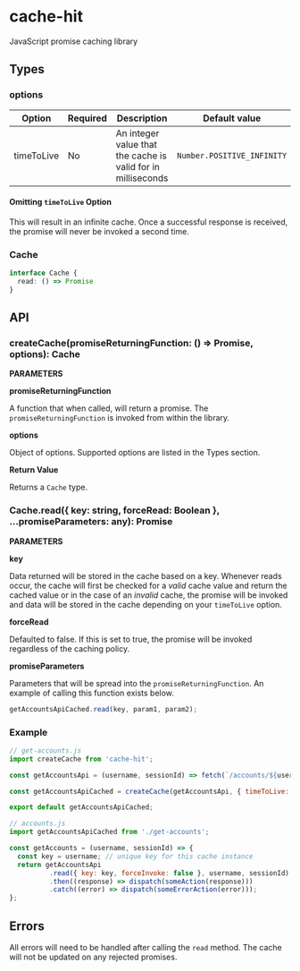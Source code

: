 # cache-hit

JavaScript promise caching library

## Types

### options

|Option          |Required|Description                                                     |Default value                |
|----------------|--------|----------------------------------------------------------------|-----------------------------|
|timeToLive      |  No    | An integer value that the cache is valid for in milliseconds   |`Number.POSITIVE_INFINITY`   |

#### Omitting `timeToLive` Option
This will result in an infinite cache. Once a successful response is received, the promise will never be invoked a second time.

### Cache

```ts
interface Cache {
  read: () => Promise
}
```

## API

### createCache(promiseReturningFunction: () => Promise, options): Cache

**PARAMETERS**

**promiseReturningFunction**

A function that when called, will return a promise. The `promiseReturningFunction` is invoked from within the library.

**options**

Object of options. Supported options are listed in the Types section.

**Return Value**

Returns a `Cache` type.

### Cache.read({ key: string, forceRead: Boolean }, ...promiseParameters: any): Promise

**PARAMETERS**

**key**

Data returned will be stored in the cache based on a key. Whenever reads occur, the cache will first be checked for a _valid_ cache value and return the cached value or in the case of an _invalid_ cache, the promise will be invoked and data will be stored in the cache depending on your `timeToLive` option.

**forceRead**

Defaulted to false. If this is set to true, the promise will be invoked regardless of the caching policy.

**promiseParameters**

Parameters that will be spread into the `promiseReturningFunction`. An example of calling this function exists below.
```js
getAccountsApiCached.read(key, param1, param2);
```

### Example
```js
// get-accounts.js
import createCache from 'cache-hit';

const getAccountsApi = (username, sessionId) => fetch(`/accounts/${username}`, { headers: { sessionId });

const getAccountsApiCached = createCache(getAccountsApi, { timeToLive: 15000 }); // timeToLive in milliseconds

export default getAccountsApiCached;
```

```js
// accounts.js
import getAccountsApiCached from './get-accounts';

const getAccounts = (username, sessionId) => {
  const key = username; // unique key for this cache instance
  return getAccountsApi
          .read({ key: key, forceInvoke: false }, username, sessionId)
          .then((response) => dispatch(someAction(response)))
          .catch((error) => dispatch(someErrorAction(error)));
};
```

## Errors
All errors will need to be handled after calling the `read` method. The cache will not be updated on any rejected promises.
